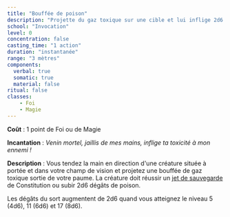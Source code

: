 ```yaml
---
title: "Bouffée de poison"
description: "Projette du gaz toxique sur une cible et lui inflige 2d6 dégâts de poison."
school: "Invocation"
level: 0
concentration: false
casting_time: "1 action"
duration: "instantanée"
range: "3 mètres"
components:
  verbal: true
  somatic: true
  material: false
ritual: false
classes:
    - Foi
    - Magie
---
```

**Coût** : 1 point de Foi ou de Magie  

**Incantation** : *Venin mortel, jaillis de mes mains, inflige ta toxicité à mon ennemi !*    

**Description** : Vous tendez la main en direction d'une créature située à portée et dans votre champ de vision et projetez une bouffée de gaz toxique sortie de votre paume. La créature doit réussir un [jet de sauvegarde](/utiliser-les-caracteristiques/#jets-de-sauvegarde) de Constitution ou subir 2d6 dégâts de poison.

Les dégâts du sort augmentent de 2d6 quand vous atteignez le niveau 5 (4d6), 11 (6d6) et 17 (8d6).
